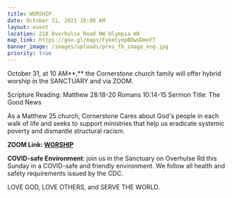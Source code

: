```yaml
---
title: WORSHIP
date: October 31, 2021 10:00 AM
layout: event
location: 218 Overhulse Road NW Olympia WA
map_link: https://goo.gl/maps/FykeCyepBDwUDmeF7
banner_image: /images/uploads/pres_fb_image_eng.jpg
priority: true
---
```

October 31, at 10 AM**,** the Cornerstone church family will offer hybrid worship in the SANCTUARY and via ZOOM.  

Scripture Reading: Matthew 28:18-20 Romans 10:14-15 Sermon Title: The Good News

As a Matthew 25 church, Cornerstone Cares about God's people in each walk of life and seeks to support ministries that help us eradicate systemic poverty and dismantle structural racism.

**ZOOM Link: [WORSHIP](https://us02web.zoom.us/j/89012302302?pwd=dXVWVGU2Sm9VcHJYN2loNzlBM01kQT09)**

[](https://us02web.zoom.us/j/3116804612?pwd=MFk1V2N4amtJY3RMczc3R1NmUzVEQT09)[](https://us02web.zoom.us/j/3116804612?pwd=MFk1V2N4amtJY3RMczc3R1NmUzVEQT09)

**COVID-safe Environment**: join us in the Sanctuary on Overhulse Rd this Sunday in a COVID-safe and friendly environment. We follow all health and safety requirements issued by the CDC.

LOVE GOD, LOVE OTHERS, and SERVE THE WORLD.